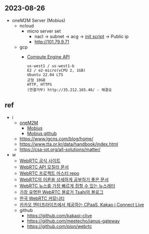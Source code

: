 ## 2023-08-26

- oneM2M Server (Mobius)
    - ncloud
        - micro server set
            - nacl -> subnet -> acg -> [init script](usvr-script.sh) -> Public ip
            - http://101.79.9.71
    - gcp
        - [Compute Engine API](https://cloud.google.com/compute/docs/reference/rest/v1?apix=true)
            
            ```
            us-west1 / us-west1-b
            E2 / e2-micro(vCPU 2, 1GB)
            Ubuntu 22.04 LTS
            균형 10GB
            HTTP, HTTPS
            (연결거부) http://35.212.165.46/ - 해결요
            ```
         

## **ref**

- i
    - [oneM2M](https://www.onem2m.org/using-onem2m/developers/device-developers)
        - [Mobius](http://developers.iotocean.org/archives/module/mobius)
        - [Mobius github](https://github.com/IoTKETI/Mobius)
    - https://www.lgcns.com/blog/home/
    - https://www.tta.or.kr/data/handbook/index.html
    - https://csa-iot.org/all-solutions/matter/
- w
    - [WebRTC 공식 사이트](https://webrtc.org/)
    - [WebRTC API 모질라 문서](https://developer.mozilla.org/ko/docs/Web/API/WebRTC_API)
    - [WebRTC 프로젝트 마스터 repo](https://webrtc.googlesource.com/src)
    - [WebRTC의 이론을 상세하게 공부하기 좋은 문서](https://webrtcforthecurious.com/)
    - [WebRTC 뉴스를 가장 빠르게 접할 수 있는 뉴스레터](https://webrtcweekly.com/)
    - [가장 유명한 WebRTC 블로거 Tsahi의 블로그](https://bloggeek.me/)
    - [한국 WebRTC 커뮤니티](https://www.facebook.com/groups/rtc.korea)
    - [카카오 엔터프라이즈에서 제공하는 CPaaS, Kakao i Connect Live](https://connectlive.kakaoi.ai/)
    - github
        - https://github.com/kakaoi-clive
        - https://github.com/meetecho/janus-gateway
        - https://github.com/pion/webrtc